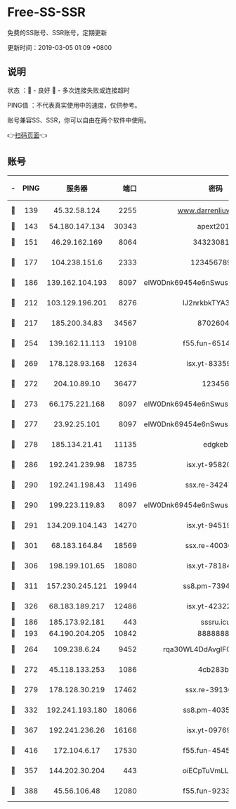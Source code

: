 # Free-SS-SSR

免费的SS账号、SSR账号，定期更新

更新时间：2019-03-05 01:09 +0800

## 说明

状态     ：🙂 - 良好 🙁 - 多次连接失败或连接超时

PING值   ：不代表真实使用中的速度，仅供参考。

账号兼容SS、SSR，你可以自由在两个软件中使用。

👉[扫码页面](https://liesauer.github.io/free-ss-ssr.github.io/)👈

## 账号

|-|PING|服务器|端口|密码|加密方式|区域|
|:----:|:----:|:-----:|-----:|:----:|:----:|:----:|
|🙂|139|45.32.58.124|2255|www.darrenliuwei.com|aes-256-cfb|JP|
|🙂|143|54.180.147.134|30343|apext2019|chacha20|KR|
|🙂|151|46.29.162.169|8064|3432308177|aes-256-cfb|RU|
|🙂|177|104.238.151.6|2333|12345678900|aes-256-cfb|JP|
|🙂|186|139.162.104.193|8097|eIW0Dnk69454e6nSwuspv9DmS201tQ0D|aes-256-cfb|JP|
|🙂|212|103.129.196.201|8276|lJ2nrkbkTYA30wv0|aes-256-cfb|US|
|🙂|217|185.200.34.83|34567|87026045|aes-256-cfb|US|
|🙂|254|139.162.11.113|19108|f55.fun-65147791|aes-256-cfb|SG|
|🙂|269|178.128.93.168|12634|isx.yt-83359917|aes-256-cfb|SG|
|🙂|272|204.10.89.10|36477|123456|aes-256-cfb|US|
|🙂|273|66.175.221.168|8097|eIW0Dnk69454e6nSwuspv9DmS201tQ0D|aes-256-cfb|US|
|🙂|277|23.92.25.101|8097|eIW0Dnk69454e6nSwuspv9DmS201tQ0D|aes-256-cfb|US|
|🙂|278|185.134.21.41|11135|edgkeb|aes-256-cfb|GB|
|🙂|286|192.241.239.98|18735|isx.yt-95820139|aes-256-cfb|US|
|🙂|290|192.241.198.43|11496|ssx.re-34247087|aes-256-cfb|US|
|🙂|290|199.223.119.83|8097|eIW0Dnk69454e6nSwuspv9DmS201tQ0D|aes-256-cfb|US|
|🙂|291|134.209.104.143|14270|isx.yt-94519084|aes-256-cfb|SG|
|🙂|301|68.183.164.84|18569|ssx.re-40036320|aes-256-cfb|US|
|🙂|306|198.199.101.65|18080|isx.yt-78184489|aes-256-cfb|US|
|🙂|311|157.230.245.121|19944|ss8.pm-73943906|aes-256-cfb|SG|
|🙂|326|68.183.189.217|12486|isx.yt-42322942|aes-256-cfb|SG|
|🙂|186|185.173.92.181|443|sssru.icu|rc4-md5|RU|
|🙂|193|64.190.204.205|10842|88888888|rc4-md5|US|
|🙂|264|109.238.6.24|9452|rqa30WL4DdAvgIFG6Fs3znzTa|aes-256-cfb|FR|
|🙂|272|45.118.133.253|1086|4cb283b8|aes-256-cfb|SG|
|🙂|279|178.128.30.219|17462|ssx.re-39136705|aes-256-cfb|SG|
|🙂|332|192.241.193.180|18066|ss8.pm-40352381|aes-256-cfb|US|
|🙂|367|192.241.236.26|16166|isx.yt-09769627|aes-256-cfb|US|
|🙂|416|172.104.6.17|17530|f55.fun-45452436|aes-256-cfb|US|
|🙁|357|144.202.30.204|443|oiECpTuVmLLxk4Ts|aes-256-cfb|US|
|🙁|388|45.56.106.48|12080|f55.fun-92337003|aes-256-cfb|US|
